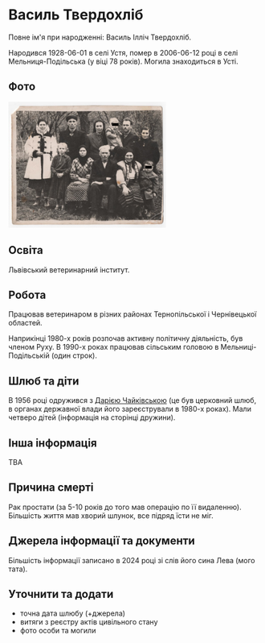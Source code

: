 # Василь Твердохліб #

Повне ім'я при народженні: Василь Ілліч Твердохліб.

Народився 1928-06-01 в селі Устя, помер в 2006-06-12 році в селі Мельниця-Подільська (у віці 78 років). Могила знаходиться в Усті.

## Фото ##

[<img src="../photos/photo_010_75_protected.jpg" height=250 />](../photos/photo_010.md)

## Освіта ##

Львівський ветеринарний інститут.

## Робота ##

Працював ветеринаром в різних районах Тернопільської і Чернівецької областей.

Наприкінці 1980-х років розпочав активну політичну діяльність, був членом Руху.
В 1990-х роках працював сільським головою в Мельниці-Подільській (один строк).

## Шлюб та діти ##

В 1956 році одружився з [Дарією Чайківською](Дарія%20Чайківська.md) (це був церковний шлюб, в органах державної влади його зареєстрували в 1980-х роках). Мали четверо дітей (інформація на сторінці дружини).

## Інша інформація ##

TBA

## Причина смерті ##

Рак простати (за 5-10 років до того мав операцію по її видаленню).
Більшість життя мав хворий шлунок, все підряд їсти не міг.

## Джерела інформації та документи ##

Більшість інформації записано в 2024 році зі слів його сина Лева (мого тата).

## Уточнити та додати ##

- точна дата шлюбу (+джерела)
- витяги з реєстру актів цивільного стану
- фото особи та могили

